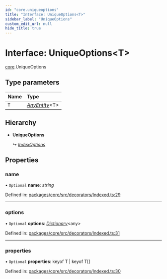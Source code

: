```yaml
---
id: "core.uniqueoptions"
title: "Interface: UniqueOptions<T>"
sidebar_label: "UniqueOptions"
custom_edit_url: null
hide_title: true
---
```


# Interface: UniqueOptions<T\>

[core](../modules/core.md).UniqueOptions

## Type parameters

Name | Type |
:------ | :------ |
`T` | [*AnyEntity*](../modules/core.md#anyentity)<T\> |

## Hierarchy

* **UniqueOptions**

  ↳ [*IndexOptions*](core.indexoptions.md)

## Properties

### name

• `Optional` **name**: *string*

Defined in: [packages/core/src/decorators/Indexed.ts:29](https://github.com/mikro-orm/mikro-orm/blob/bcf1a0899b/packages/core/src/decorators/Indexed.ts#L29)

___

### options

• `Optional` **options**: [*Dictionary*](../modules/core.md#dictionary)<any\>

Defined in: [packages/core/src/decorators/Indexed.ts:31](https://github.com/mikro-orm/mikro-orm/blob/bcf1a0899b/packages/core/src/decorators/Indexed.ts#L31)

___

### properties

• `Optional` **properties**: keyof T \| keyof T[]

Defined in: [packages/core/src/decorators/Indexed.ts:30](https://github.com/mikro-orm/mikro-orm/blob/bcf1a0899b/packages/core/src/decorators/Indexed.ts#L30)
